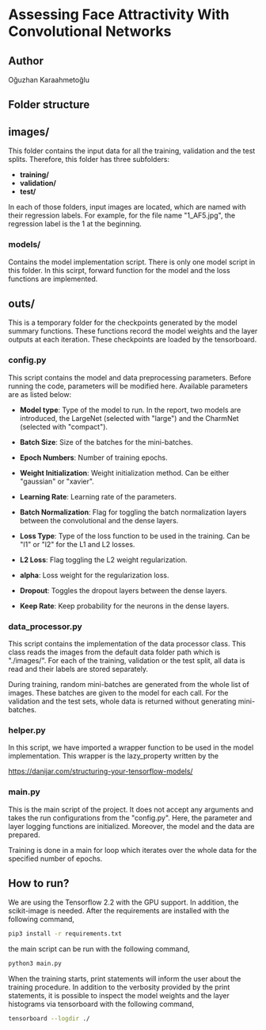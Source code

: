 # Assessing Face Attractivity With Convolutional Networks

## Author
Oğuzhan Karaahmetoğlu

## Folder structure

## images/

This folder contains the input data for all the training, validation and the test splits. Therefore,
this folder has three subfolders:

- **training/**
- **validation/**
- **test/**

In each of those folders, input images are located, which are named with their regression
labels. For example, for the file name "1_AF5.jpg", the regression label is the 1 at the beginning.


### models/

Contains the model implementation script. There is only one model script in this folder. In this scirpt,
forward function for the model and the loss functions are implemented.


## outs/

This is a temporary folder for the checkpoints generated by the model summary functions. These functions
record the model weights and the layer outputs at each iteration. These checkpoints are loaded
by the tensorboard.


### config.py
This script contains the model and data preprocessing parameters. Before running the code, 
parameters will be modified here. Available parameters are as listed below:

- **Model type**: Type of the model to run. In the report, two models are introduced, the
              LargeNet (selected with "large") and the CharmNet (selected with "compact").
              
- **Batch Size**: Size of the batches for the mini-batches.
- **Epoch Numbers**: Number of training epochs.
- **Weight Initialization**: Weight initialization method. Can be either "gaussian" or "xavier".
- **Learning Rate**: Learning rate of the parameters.
- **Batch Normalization**: Flag for toggling the batch normalization layers between the convolutional
                           and the dense layers.
- **Loss Type**: Type of the loss function to be used in the training. Can be "l1" or "l2" for the
                 L1 and L2 losses.
- **L2 Loss**: Flag toggling the L2 weight regularization.
- **alpha**: Loss weight for the regularization loss.
- **Dropout**: Toggles the dropout layers between the dense layers.
- **Keep Rate**: Keep probability for the neurons in the dense layers.                           
         



### data_processor.py

This script contains the implementation of the data processor class. This class reads the images
from the default data folder path which is "./images/". For each of the training, validation or the
test split, all data is read and their labels are stored separately. 

During training, random mini-batches are generated from the whole list of images. These batches are
given to the model for each call. For the validation and the test sets, whole data is returned 
without generating mini-batches.



### helper.py

In this script, we have imported a wrapper function to be used in the model implementation. This
wrapper is the lazy_property written by the

https://danijar.com/structuring-your-tensorflow-models/


### main.py

This is the main script of the project. It does not accept any arguments and takes the run
configurations from the "config.py". Here, the parameter and layer logging functions are initialized.
Moreover, the model and the data are prepared.

Training is done in a main for loop which iterates over the whole data for the specified number of
epochs. 

## How to run?

We are using the Tensorflow 2.2 with the GPU support. In addition, the scikit-image is needed. After
the requirements are installed with the following command,


```bash
pip3 install -r requirements.txt
```

the main script can be run with the following command,

```bash
python3 main.py
```


When the training starts, print statements will inform the user about the training procedure. In addition
to the verbosity provided by the print statements, it is possible to inspect the model weights and
the layer histograms via tensorboard with the following command,

```bash
tensorboard --logdir ./
```
